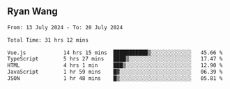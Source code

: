 ## Ryan Wang

<!--START_SECTION:waka-->

```txt
From: 13 July 2024 - To: 20 July 2024

Total Time: 31 hrs 12 mins

Vue.js            14 hrs 15 mins  ███████████▒░░░░░░░░░░░░░   45.66 %
TypeScript        5 hrs 27 mins   ████▒░░░░░░░░░░░░░░░░░░░░   17.47 %
HTML              4 hrs 1 min     ███▒░░░░░░░░░░░░░░░░░░░░░   12.90 %
JavaScript        1 hr 59 mins    █▓░░░░░░░░░░░░░░░░░░░░░░░   06.39 %
JSON              1 hr 48 mins    █▒░░░░░░░░░░░░░░░░░░░░░░░   05.81 %
```

<!--END_SECTION:waka-->
